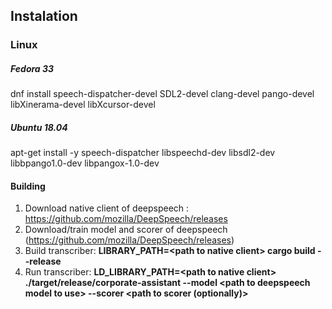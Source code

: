 
## Instalation
### Linux
##### Fedora 33
dnf install speech-dispatcher-devel SDL2-devel clang-devel pango-devel libXinerama-devel libXcursor-devel
##### Ubuntu 18.04
apt-get install -y speech-dispatcher libspeechd-dev libsdl2-dev libbpango1.0-dev libpangox-1.0-dev
#### Building
1. Download native client of deepspeech : https://github.com/mozilla/DeepSpeech/releases
2. Download/train model and scorer of deepspeech (https://github.com/mozilla/DeepSpeech/releases)
3. Build transcriber: __LIBRARY_PATH=&lt;path to native client&gt; cargo build --release__
4. Run transcriber: __LD_LIBRARY_PATH=&lt;path to native client&gt; ./target/release/corporate-assistant
    --model &lt;path to deepspeech model to use&gt; --scorer &lt;path to scorer (optionally)&gt;__

